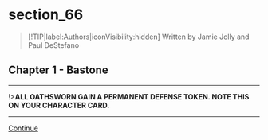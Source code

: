 
# section_66

>[!TIP|label:Authors|iconVisibility:hidden]
>Written by Jamie Jolly and Paul DeStefano

## Chapter 1 - Bastone

---

!>**ALL OATHSWORN GAIN A PERMANENT DEFENSE TOKEN. NOTE THIS ON YOUR CHARACTER CARD.** 

---

[Continue](output/chapter1/section_60.md)


